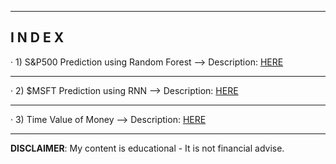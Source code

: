------------------------------------------------------------------------------------------------------------
**I N D E X**
------------------------------------------------------------------------------------------------------------


· 1) S&P500 Prediction using Random Forest --> Description: [HERE](https://github.com/alfonsohdl/ahp/blob/main/Project1.md)
  
------------------------------------------------------------------------------------------------------------

· 2) $MSFT Prediction using RNN --> Description: [HERE](https://github.com/alfonsohdl/ahp/blob/main/Project2.md)

------------------------------------------------------------------------------------------------------------

· 3) Time Value of Money --> Description: [HERE](https://github.com/alfonsohdl/ahp/blob/main/Project3.md)


------------------------------------------------------------------------------------------------------------
 **DISCLAIMER**: My content is educational - It is not financial advise.
